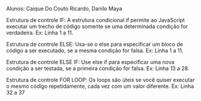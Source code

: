 Alunos: Caique Do Couto Ricardo, Danilo Maya 

Estrutura de controle IF: A estrutura condicional if permite ao JavaScript executar um trecho de código somente se uma determinada condição for verdadeira. Ex: Linha 1 a 11.

Estrutura de controle ELSE: Usa-se o else para especificar um bloco de código a ser executado, se a mesma condição for falsa.  Ex: Linha 1 a 11.

Estrutura de controle ELSE IF: Use else if para especificar uma nova condição a ser testada, se a primeira condição for falsa. Ex: Linha 13 a 28.


Estrutura de controle FOR LOOP: Os loops são úteis se você quiser executar o mesmo código repetidamente, cada vez com um valor diferente. Ex: Linha 32 a 37
